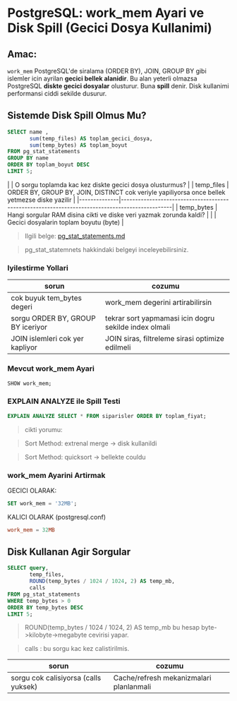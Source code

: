 # PostgreSQL: work_mem Ayari ve Disk Spill (Gecici Dosya Kullanimi)

## Amac:
`work_mem` PostgreSQL'de siralama (ORDER BY), JOIN, GROUP BY gibi islemler icin ayrilan **gecici bellek alanidir**.
Bu alan yeterli olmazsa PostgreSQL **diskte gecici dosyalar** olusturur. Buna **spill** denir.
Disk kullanimi performansi ciddi sekilde dusurur.

## Sistemde Disk Spill Olmus Mu?
```sql
SElECT name ,
       sum(temp_files) AS toplam_gecici_dosya,
       sum(temp_bytes) AS toplam_boyut
FROM pg_stat_statements
GROUP BY name
ORDER BY toplam_boyut DESC
LIMIT 5;
```

|              | O sorgu toplamda kac kez diskte gecici dosya olusturmus?                                       |
| temp_files   | ORDER BY, GROUP BY, JOIN, DISTINCT cok veriyle yapiliyorsa once bellek yetmezse diske yazilir  |
|--------------|------------------------------------------------------------------------------------------------|
| temp_bytes   | Hangi sorgular RAM disina cikti ve diske veri yazmak zorunda kaldi?                            | 
|              | Gecici dosyalarin toplam boyutu (byte)                                                         |

> Ilgili belge: [pg_stat_statements.md](pg_stat_statements.md)

> pg_stat_statemnets hakkindaki belgeyi inceleyebilirsiniz.

### Iyilestirme Yollari
| sorun                             | cozumu                                                |
|-----------------------------------|-------------------------------------------------------|
| cok buyuk tem_bytes degeri        | work_mem degerini artirabilirsin                      |
| sorgu ORDER BY, GROUP BY iceriyor | tekrar sort yapmamasi icin dogru sekilde index olmali | 
| JOIN islemleri cok yer kapliyor   | JOIN siras, filtreleme sirasi optimize edilmeli       |
 
### Mevcut work_mem Ayari
```sql
SHOW work_mem;
```
### EXPLAIN ANALYZE ile Spill Testi 
```sql
EXPLAIN ANALYZE SELECT * FROM siparisler ORDER BY toplam_fiyat;
```
> cikti yorumu:

> Sort Method: extrenal merge -> disk kullanildi

> Sort Method: quicksort      -> bellekte couldu

### work_mem Ayarini Artirmak
GECICI OLARAK:
```sql
SET work_mem = '32MB';
```
KALICI OLARAK (postgresql.conf)
```conf
work_mem = 32MB
```

## Disk Kullanan Agir Sorgular
```sql
SELECT query,
       temp_files,
       ROUND(temp_bytes / 1024 / 1024, 2) AS temp_mb,
       calls
FROM pg_stat_statements
WHERE temp_bytes > 0
ORDER BY temp_bytes DESC
LIMIT 5;
```
> ROUND(temp_bytes / 1024 / 1024, 2) AS temp_mb bu hesap byte->kilobyte->megabyte cevirisi yapar.

> calls : bu sorgu kac kez calistirilmis.


| sorun                                | cozumu                                 |
|--------------------------------------|----------------------------------------|
| sorgu cok calisiyorsa (calls yuksek) | Cache/refresh mekanizmalari planlanmali|











